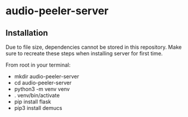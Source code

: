 # audio-peeler-server

## Installation

Due to file size, dependencies cannot be stored in this repository.  Make sure to recreate these steps when installing server for first time.

 From root in your terminal: 
- mkdir audio-peeler-server
- cd audio-peeler-server
- python3 -m venv venv
- . venv/bin/activate
- pip install flask
- pip3 install demucs

